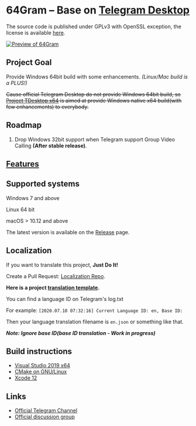 # 64Gram – Base on [Telegram Desktop](https://github.com/telegramdesktop/tdesktop)

The source code is published under GPLv3 with OpenSSL exception, the license is available [here][license].

[![Preview of 64Gram][preview_image]][preview_image_url]

## Project Goal

Provide Windows 64bit build with some enhancements. *(Linux/Mac build is a PLUS!)*

~~Cause official Telegram Desktop do not provide Windows 64bit build, so [Project TDesktop x64](https://github.com/TDesktop-x64) is aimed at provide Windows native x64 build(with few enhancements) to everybody.~~

## Roadmap

1. Drop Windows 32bit support when Telegram support Group Video Calling **(After stable release)**.

## [Features](features.md)

## Supported systems

Windows 7 and above

Linux 64 bit

macOS > 10.12 and above

The latest version is available on the [Release](https://github.com/TDesktop-x64/tdesktop/releases) page.

## Localization

If you want to translate this project, **Just Do It!**

Create a Pull Request: [Localization Repo](https://github.com/TDesktop-x64/Localization).

**Here is a project [translation template](https://github.com/TDesktop-x64/Localization/blob/master/en.json).**

You can find a language ID on Telegram's log.txt

For example: `[2020.07.10 07:32:16] Current Language ID: en, Base ID: `

Then your language translation filename is `en.json` or something like that.

***Note: Ignore base ID(base ID translation - Work in progress)***

## Build instructions

* [Visual Studio 2019 x64][msvc_x64]
* [CMake on GNU/Linux][cmake]
* [Xcode 12][xcode]

## Links

* [Official Telegram Channel](https://t.me/tg_x64)
* [Official discussion group](https://t.me/tg_x64_chat)

[//]: # (LINKS)
[license]: LICENSE
[msvc_x64]: docs/building-msvc_x64.md
[xcode]: docs/building-xcode.md
[cmake]: docs/building-cmake.md
[preview_image]: https://github.com/TDesktop-x64/tdesktop/blob/dev/docs/assets/preview.png "Preview of 64Gram Desktop"
[preview_image_url]: https://raw.githubusercontent.com/TDesktop-x64/tdesktop/dev/docs/assets/preview.png
